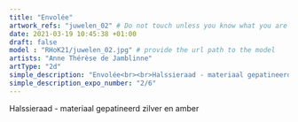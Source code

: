 ```yaml
---
title: "Envolée"
artwork_refs: "juwelen_02" # Do not touch unless you know what you are doing
date: 2021-03-19 10:45:38 +01:00
draft: false
model : "RHoK21/juwelen_02.jpg" # provide the url path to the model
artists: "Anne Thérèse de Jamblinne"
artType: "2d"
simple_description: "Envolée<br><br>Halssieraad - materiaal gepatineerd zilver en amber. <br><br>Een werk door Anne Thérèse de Jamblinne binnen de afdeling Juweelontwerp/Edelmetaal.<br><br><br><br> Een project gerealiseerd door Dirk Derom in opdracht van het <a href='https://www.sdko.brussels'>SDKO</a> en met steun van de <a href='https://www.vgc.be/wie-zijn-wij/actief-beleid-brussel/onderwijs'>VGC</a>."
simple_description_expo_number: "2/6"
---
```

Halssieraad - materiaal gepatineerd zilver en amber
